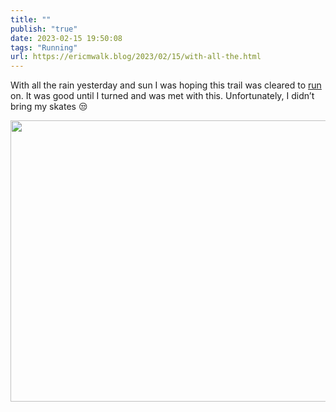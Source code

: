 ```yaml
---
title: ""
publish: "true"
date: 2023-02-15 19:50:08
tags: "Running"
url: https://ericmwalk.blog/2023/02/15/with-all-the.html
---
```


With all the rain yesterday and sun I was hoping this trail was cleared to [run](http://www.strava.com/activities/8566749656) on. It was good until I turned and was met with this. Unfortunately, I didn’t bring my skates 😒



<img src="uploads/2023/402ea964da.jpg" width="600" height="450" alt="">
